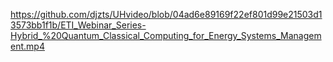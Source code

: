 
https://github.com/djzts/UHvideo/blob/04ad6e89169f22ef801d99e21503d13573bb1f1b/ETI_Webinar_Series-Hybrid_%20Quantum_Classical_Computing_for_Energy_Systems_Management.mp4
